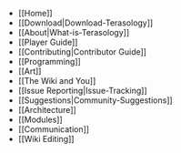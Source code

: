 - [[Home]]
 - [[Download|Download-Terasology]]
 - [[About|What-is-Terasology]]
- [[Player Guide]]
- [[Contributing|Contributor Guide]]
 - [[Programming]]
 - [[Art]]
 - [[The Wiki and You]]
 - [[Issue Reporting|Issue-Tracking]]
 - [[Suggestions|Community-Suggestions]]
- [[Architecture]]
- [[Modules]]
- [[Communication]]
- [[Wiki Editing]]